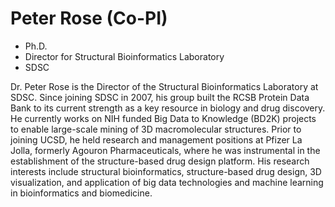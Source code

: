 # Peter Rose (Co-PI)
- Ph.D.
- Director for Structural Bioinformatics Laboratory
- SDSC

Dr. Peter Rose is the Director of the Structural Bioinformatics Laboratory at SDSC. Since joining SDSC in 2007, his group built the RCSB Protein Data Bank to its current strength as a key resource in biology and drug discovery. He currently works on NIH funded Big Data to Knowledge (BD2K) projects to enable large-scale mining of 3D macromolecular structures. Prior to joining UCSD, he held research and management positions at Pfizer La Jolla, formerly Agouron Pharmaceuticals, where he was instrumental in the establishment of the structure-based drug design platform. His research interests include structural bioinformatics, structure-based drug design, 3D visualization, and application of big data technologies and machine learning in bioinformatics and biomedicine.
